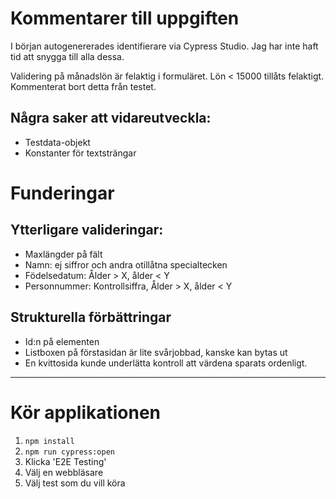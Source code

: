 
# Kommentarer till uppgiften

I början autogenererades identifierare via Cypress Studio. Jag har inte haft tid att snygga till alla dessa.

Validering på månadslön är felaktig i formuläret. 
Lön < 15000 tillåts felaktigt. 
Kommenterat bort detta från testet.

## Några saker att vidareutveckla:
- Testdata-objekt
- Konstanter för textsträngar

# Funderingar
## Ytterligare valideringar:
- Maxlängder på fält
- Namn: ej siffror och andra otillåtna specialtecken
- Födelsedatum: Ålder > X, ålder < Y
- Personnummer: Kontrollsiffra, Ålder > X, ålder < Y

## Strukturella förbättringar
- Id:n på elementen
- Listboxen på förstasidan är lite svårjobbad, kanske kan bytas ut
- En kvittosida kunde underlätta kontroll att värdena sparats ordenligt.

----------------------------------------------------------

# Kör applikationen

1. `npm install`
2. `npm run cypress:open`
3. Klicka 'E2E Testing'
4. Välj en webbläsare
5. Välj test som du vill köra